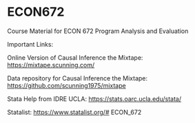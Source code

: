 # ECON672
Course Material for ECON 672 Program Analysis and Evaluation

Important Links:

Online Version of Causal Inference the Mixtape: https://mixtape.scunning.com/ 

Data repository for Causal Inference the Mixtape: https://github.com/scunning1975/mixtape 

Stata Help from IDRE UCLA: https://stats.oarc.ucla.edu/stata/ 

Statalist: https://www.statalist.org/# ECON_672

